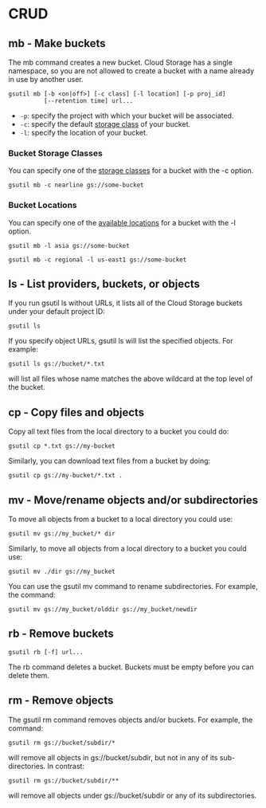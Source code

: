 # CRUD

## mb - Make buckets

The mb command creates a new bucket. Cloud Storage has a single namespace, so you are not allowed to create a bucket with a name already in use by another user.

```text
gsutil mb [-b <on|off>] [-c class] [-l location] [-p proj_id]
          [--retention time] url...
```

* `-p`: specify the project with which your bucket will be associated.
* `-c`: specify the default [storage class](https://cloud.google.com/storage/docs/storage-classes) of your bucket.
* `-l`: specify the location of your bucket.

### Bucket Storage Classes <a id="bucket-storage-classes"></a>

You can specify one of the [storage classes](https://cloud.google.com/storage/docs/storage-classes) for a bucket with the -c option.

```text
gsutil mb -c nearline gs://some-bucket
```

### Bucket Locations <a id="bucket-locations"></a>

You can specify one of the [available locations](https://cloud.google.com/storage/docs/locations) for a bucket with the -l option.

```text
gsutil mb -l asia gs://some-bucket

gsutil mb -c regional -l us-east1 gs://some-bucket
```

## ls - List providers, buckets, or objects

If you run gsutil ls without URLs, it lists all of the Cloud Storage buckets under your default project ID:

```text
gsutil ls
```

If you specify object URLs, gsutil ls will list the specified objects. For example:

```text
gsutil ls gs://bucket/*.txt
```

will list all files whose name matches the above wildcard at the top level of the bucket.

## cp - Copy files and objects

Copy all text files from the local directory to a bucket you could do:

```text
gsutil cp *.txt gs://my-bucket
```

Similarly, you can download text files from a bucket by doing:

```text
gsutil cp gs://my-bucket/*.txt .
```

## mv - Move/rename objects and/or subdirectories

To move all objects from a bucket to a local directory you could use:

```text
gsutil mv gs://my_bucket/* dir
```

Similarly, to move all objects from a local directory to a bucket you could use:

```text
gsutil mv ./dir gs://my_bucket
```

You can use the gsutil mv command to rename subdirectories. For example, the command:

```text
gsutil mv gs://my_bucket/olddir gs://my_bucket/newdir
```

## rb - Remove buckets

```text
gsutil rb [-f] url...
```

The rb command deletes a bucket. Buckets must be empty before you can delete them.

## rm - Remove objects

The gsutil rm command removes objects and/or buckets. For example, the command:

```text
gsutil rm gs://bucket/subdir/*
```

will remove all objects in gs://bucket/subdir, but not in any of its sub-directories. In contrast:

```text
gsutil rm gs://bucket/subdir/**
```

will remove all objects under gs://bucket/subdir or any of its subdirectories.

